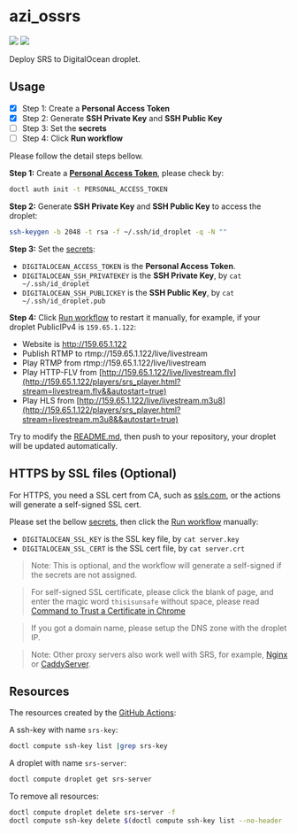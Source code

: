 # azi_ossrs

![](http://ossrs.net/gif/v1/sls.gif?site=github.com&path=/tmpl/vm/droplet/avirads/azi_ossrs)
[![](https://github.com/avirads/azi_ossrs/actions/workflows/droplet.yml/badge.svg)](https://github.com/avirads/azi_ossrs/actions/workflows/droplet.yml)

Deploy SRS to DigitalOcean droplet.

## Usage

- [x] Step 1: Create a **Personal Access Token**
- [x] Step 2: Generate **SSH Private Key** and **SSH Public Key**
- [ ] Step 3: Set the **secrets**
- [ ] Step 4: Click **Run workflow**

Please follow the detail steps bellow.

**Step 1:** Create a **[Personal Access Token](https://cloud.digitalocean.com/account/api/tokens?i=896dc7)**, please check by:

```bash
doctl auth init -t PERSONAL_ACCESS_TOKEN
```

**Step 2:** Generate **SSH Private Key** and **SSH Public Key** to access the droplet:

```bash
ssh-keygen -b 2048 -t rsa -f ~/.ssh/id_droplet -q -N ""
```

**Step 3:** Set the [secrets](https://github.com/avirads/azi_ossrs/settings/secrets/actions):

* `DIGITALOCEAN_ACCESS_TOKEN` is the **Personal Access Token**.
* `DIGITALOCEAN_SSH_PRIVATEKEY` is the **SSH Private Key**, by `cat ~/.ssh/id_droplet`
* `DIGITALOCEAN_SSH_PUBLICKEY` is the **SSH Public Key**, by `cat ~/.ssh/id_droplet.pub`

**Step 4:** Click [Run workflow](https://github.com/avirads/azi_ossrs/actions/workflows/droplet.yml) to restart it manually,
for example, if your droplet PublicIPv4 is `159.65.1.122`:

* Website is http://159.65.1.122
* Publish RTMP to rtmp://159.65.1.122/live/livestream
* Play RTMP from rtmp://159.65.1.122/live/livestream
* Play HTTP-FLV from [http://159.65.1.122/live/livestream.flv](http://159.65.1.122/players/srs_player.html?stream=livestream.flv&&autostart=true)
* Play HLS from [http://159.65.1.122/live/livestream.m3u8](http://159.65.1.122/players/srs_player.html?stream=livestream.m3u8&&autostart=true)

Try to modify the [README.md](README.md), then push to your repository, your droplet will be updated automatically.

## HTTPS by SSL files (Optional)

For HTTPS, you need a SSL cert from CA, such as [ssls.com](https://www.ssls.com/), or the actions will generate a
self-signed SSL cert.

Please set the bellow [secrets](https://github.com/avirads/azi_ossrs/settings/secrets/actions),
then click the [Run workflow](https://github.com/avirads/azi_ossrs/actions/workflows/droplet.yml) manually:

* `DIGITALOCEAN_SSL_KEY` is the SSL key file, by `cat server.key`
* `DIGITALOCEAN_SSL_CERT` is the SSL cert file, by `cat server.crt`

> Note: This is optional, and the workflow will generate a self-signed if the secrets are not assigned.

> For self-signed SSL certificate, please click the blank of page, and enter the magic word `thisisunsafe` without
> space, please read [Command to Trust a Certificate in Chrome](https://www.youtube.com/watch?v=7J3vSN3pCjI)

> If you got a domain name, please setup the DNS zone with the droplet IP.

> Note: Other proxy servers also work well with SRS, for example,
> [Nginx](https://github.com/ossrs/srs/issues/2881#nginx-proxy) or
> [CaddyServer](https://github.com/ossrs/srs/issues/2881#caddy-proxy).

## Resources

The resources created by the [GitHub Actions](https://github.com/avirads/azi_ossrs/actions):

A ssh-key with name `srs-key`:

```bash
doctl compute ssh-key list |grep srs-key
```

A droplet with name `srs-server`:

```bash
doctl compute droplet get srs-server
```

To remove all resources:

```bash
doctl compute droplet delete srs-server -f
doctl compute ssh-key delete $(doctl compute ssh-key list --no-header |grep srs-key |awk '{print $1}') -f
```

